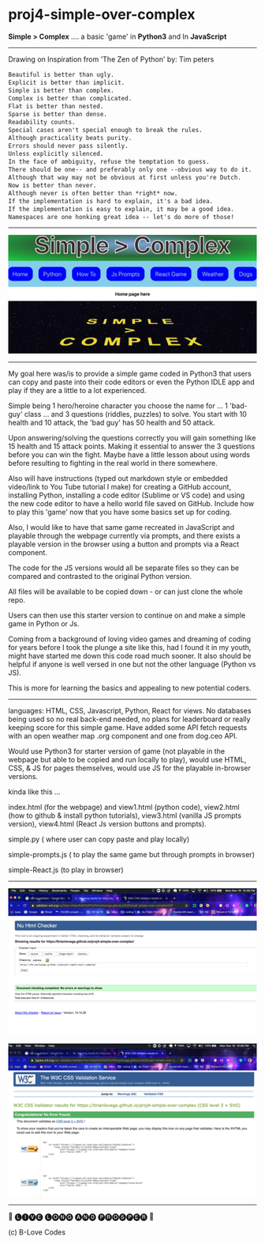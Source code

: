 # proj4-simple-over-complex


__Simple > Complex__ .... a basic 'game' in __Python3__ and In __JavaScript__

******
Drawing on Inspiration from 'The Zen of Python' by: Tim peters
```
Beautiful is better than ugly.
Explicit is better than implicit.
Simple is better than complex.
Complex is better than complicated.
Flat is better than nested.
Sparse is better than dense.
Readability counts.
Special cases aren't special enough to break the rules.
Although practicality beats purity.
Errors should never pass silently.
Unless explicitly silenced.
In the face of ambiguity, refuse the temptation to guess.
There should be one-- and preferably only one --obvious way to do it.
Although that way may not be obvious at first unless you're Dutch.
Now is better than never.
Although never is often better than *right* now.
If the implementation is hard to explain, it's a bad idea.
If the implementation is easy to explain, it may be a good idea.
Namespaces are one honking great idea -- let's do more of those!
```
******
<!-- Picture below of home page of Simple > Complex app -->

![alt text](https://github.com/BrianLoveGa/proj4-simple-over-complex/blob/master/bl-simple/planning/doc-pics/Screen%20Shot%202019-11-17%20at%204.22.27%20PM.png "Screen shot from home page of Simple > Complex app")


******
My goal here was/is to provide a simple game coded in Python3 that users can copy and paste into their code editors or even the Python IDLE app and play if they are a little to a lot experienced.

Simple being 1 hero/heroine character you choose the name for ... 1 'bad-guy' class ... and 3 questions (riddles, puzzles) to solve. You start with 10 health and 10 attack, the 'bad guy' has 50 health and 50 attack.

Upon answering/solving the questions correctly you will gain something like 15 health and 15 attack points. Making it essential to answer the 3 questions before you can win the fight. Maybe have a little lesson about using words before resulting to fighting in the real world in there somewhere.

Also will have instructions (typed out markdown style or embedded video/link to You Tube tutorial I make) for creating a GitHub account, installing Python, installing a code editor (Sublime or VS code) and using the new code editor to have a hello world file saved on GitHub. Include how to play this 'game' now that you have some basics set up for coding.

Also, I would like to have that same game recreated in JavaScript and playable through the webpage currently via prompts, and there exists a playable version in the browser using a button and prompts via a React component.

The code for the JS versions would all be separate files so they can be compared and contrasted to the original Python version.

All files will be available to be copied down - or can just clone the whole repo.

Users can then use this starter version to continue on and make a simple game in Python or Js.

Coming from a background of loving video games and dreaming of coding for years before I took the plunge a site like this, had I found it in my youth, might have started me down this code road much sooner. It also should be helpful if anyone is well versed in one but not the other language (Python vs JS).


This is more for learning the basics and appealing to new potential coders.



******

languages: HTML, CSS, Javascript, Python, React for views. No databases being used so no real back-end needed, no plans for leaderboard or really keeping score for this simple game. Have added some API fetch requests with an open weather map .org component and one from dog.ceo API.

Would use Python3 for starter version of game (not playable in the webpage but able to be copied and run locally to play), would use HTML, CSS, & JS for pages themselves, would use JS for the playable in-browser versions. 

kinda like this ...

index.html (for the webpage) and view1.html (python code), view2.html (how to github & install python tutorials), view3.html (vanilla JS prompts version), view4.html (React Js version buttons and prompts).



simple.py ( where user can copy paste and play locally)

simple-prompts.js ( to play the same game but through prompts in browser)

simple-React.js (to play in browser)

****

<!-- Picture below of HTML validation for Simple > Complex app -->

![alt text](https://github.com/BrianLoveGa/proj4-simple-over-complex/blob/master/bl-simple/planning/doc-pics/Screen%20Shot%202019-11-18%20at%2010.46.18%20PM.png "Screen shot of HTML validation for Simple > Complex app")

<!-- Picture below of CSS validation for Simple > Complex app -->

![alt text](https://github.com/BrianLoveGa/proj4-simple-over-complex/blob/master/bl-simple/planning/doc-pics/Screen%20Shot%202019-11-18%20at%2010.46.52%20PM.png "Screen shot of CSS validation for Simple > Complex app")

*****
🖖 🅛🅘🅥🅔 🅛🅞🅝🅖 🅐🅝🅓 🅟🅡🅞🅢🅟🅔🅡 🖖

(c) B-Love Codes
